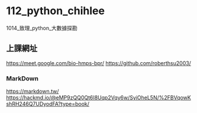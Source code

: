 # __112_python_chihlee__
1014_致理_python_大數據探勘

## 上課網址
https://meet.google.com/bio-hmps-bpr/
https://github.com/roberthsu2003/
### MarkDown
https://markdown.tw/
https://hackmd.io/@eMP9zQQ0Qt6I8Uqp2Vqy6w/SyiOheL5N/%2FBVqowKshRH246Q7UDyodFA?type=book/
